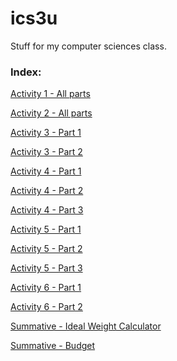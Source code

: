 ics3u
=====

Stuff for my computer sciences class.

<h3>Index:</h3>

<a href="https://github.com/edwinfinch/ics3u/tree/master/Activity1">Activity 1 - All parts</a>

<a href="https://github.com/edwinfinch/ics3u/tree/master/Activity2">Activity 2 - All parts</a>

<a href="https://github.com/edwinfinch/ics3u/tree/master/Activity3-part1">Activity 3 - Part 1</a>

<a href="https://github.com/edwinfinch/ics3u/tree/master/Activity3-part2">Activity 3 - Part 2</a>

<a href="https://github.com/edwinfinch/ics3u/tree/master/Activity4-part1">Activity 4 - Part 1</a>

<a href="https://github.com/edwinfinch/ics3u/tree/master/Activity4-part2">Activity 4 - Part 2</a>

<a href="https://github.com/edwinfinch/ics3u/tree/master/Activity4-part3">Activity 4 - Part 3</a>

<a href="https://github.com/edwinfinch/ics3u/tree/master/Activity5-part1">Activity 5 - Part 1</a>

<a href="https://github.com/edwinfinch/ics3u/tree/master/Activity5-part2">Activity 5 - Part 2</a>

<a href="https://github.com/edwinfinch/ics3u/tree/master/Activity5-part3">Activity 5 - Part 3</a>

<a href="https://github.com/edwinfinch/ics3u/tree/master/Activity6-part1">Activity 6 - Part 1</a>

<a href="https://github.com/edwinfinch/ics3u/tree/master/Activity6-part2">Activity 6 - Part 2</a>

<a href="https://github.com/edwinfinch/ics3u/tree/master/IdealWeightCalc">Summative - Ideal Weight Calculator</a>

<a href="https://github.com/edwinfinch/ics3u/tree/master/FamilyBudget">Summative - Budget</a>
